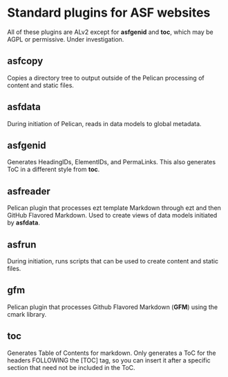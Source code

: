 # Standard plugins for ASF websites

All of these plugins are ALv2 except for **asfgenid** and **toc**, which may be AGPL or permissive. Under investigation.

## asfcopy

Copies a directory tree to output outside of the Pelican processing of content and static files.

## asfdata

During initiation of Pelican, reads in data models to global metadata.

## asfgenid

Generates HeadingIDs, ElementIDs, and PermaLinks. This also generates ToC in a different style from **toc**.

## asfreader

Pelican plugin that processes ezt template Markdown through ezt and then GitHub Flavored Markdown.
Used to create views of data models initiated by **asfdata**.

## asfrun

During initiation, runs scripts that can be used to create content and static files.

## gfm

Pelican plugin that processes Github Flavored Markdown (**GFM**) using the cmark library.

## toc

Generates Table of Contents for markdown.
Only generates a ToC for the headers FOLLOWING the [TOC] tag,
so you can insert it after a specific section that need not be
included in the ToC.
